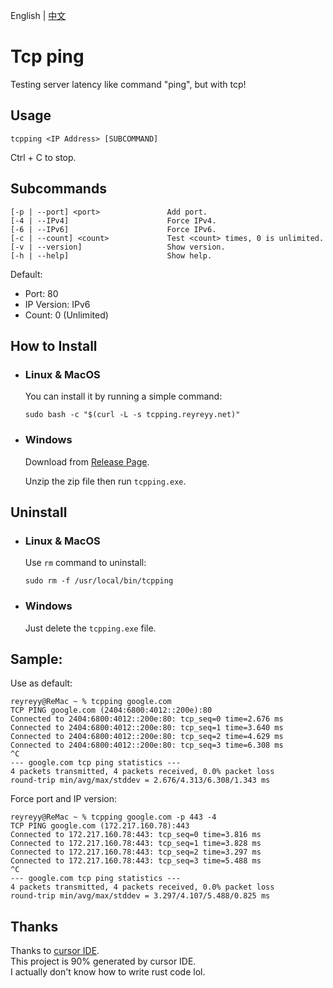 English | [中文](https://github.com/ReyReyy/tcpping/blob/master/README_CN.md)

# Tcp ping

Testing server latency like command "ping", but with tcp!

## Usage

```
tcpping <IP Address> [SUBCOMMAND]
```

Ctrl + C to stop.

## Subcommands

```
[-p | --port] <port>               Add port.
[-4 | --IPv4]                      Force IPv4.
[-6 | --IPv6]                      Force IPv6.
[-c | --count] <count>             Test <count> times, 0 is unlimited.
[-v | --version]                   Show version.
[-h | --help]                      Show help.
```

Default:

- Port: 80
- IP Version: IPv6
- Count: 0 (Unlimited)

## How to Install

- ### Linux & MacOS

  You can install it by running a simple command:

  ```
  sudo bash -c "$(curl -L -s tcpping.reyreyy.net)"
  ```

- ### Windows

  Download from [Release Page](https://github.com/ReyReyy/tcpping/releases).

  Unzip the zip file then run `tcpping.exe`.

## Uninstall

- ### Linux & MacOS

  Use `rm` command to uninstall:

  ```
  sudo rm -f /usr/local/bin/tcpping
  ```

- ### Windows

  Just delete the `tcpping.exe` file.

## Sample:

Use as default:

```
reyreyy@ReMac ~ % tcpping google.com
TCP PING google.com (2404:6800:4012::200e):80
Connected to 2404:6800:4012::200e:80: tcp_seq=0 time=2.676 ms
Connected to 2404:6800:4012::200e:80: tcp_seq=1 time=3.640 ms
Connected to 2404:6800:4012::200e:80: tcp_seq=2 time=4.629 ms
Connected to 2404:6800:4012::200e:80: tcp_seq=3 time=6.308 ms
^C
--- google.com tcp ping statistics ---
4 packets transmitted, 4 packets received, 0.0% packet loss
round-trip min/avg/max/stddev = 2.676/4.313/6.308/1.343 ms
```

Force port and IP version:

```
reyreyy@ReMac ~ % tcpping google.com -p 443 -4
TCP PING google.com (172.217.160.78):443
Connected to 172.217.160.78:443: tcp_seq=0 time=3.816 ms
Connected to 172.217.160.78:443: tcp_seq=1 time=3.828 ms
Connected to 172.217.160.78:443: tcp_seq=2 time=3.297 ms
Connected to 172.217.160.78:443: tcp_seq=3 time=5.488 ms
^C
--- google.com tcp ping statistics ---
4 packets transmitted, 4 packets received, 0.0% packet loss
round-trip min/avg/max/stddev = 3.297/4.107/5.488/0.825 ms
```

## Thanks

Thanks to [cursor IDE](https://www.cursor.com/). <br>
This project is 90% generated by cursor IDE. <br>
I actually don't know how to write rust code lol. <br>
